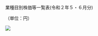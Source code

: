 業種目別株価等一覧表(令和２年５・６月分)

（単位：円）

![](https://www.nta.go.jp/tmp/acbe103a-a8c3-4289-a0fa-9e8e1487bb3c/images/72197d7e94b15342dc53006e070bea6919a1adc0c662947107984fc798c250a0.jpg)